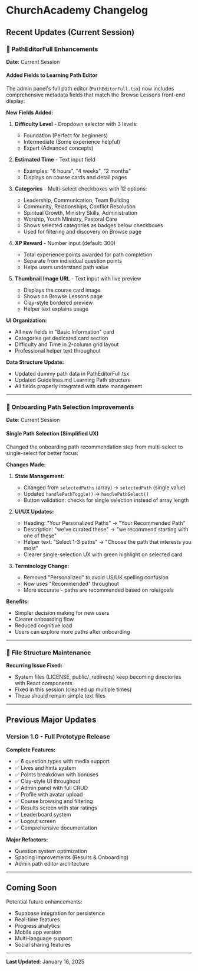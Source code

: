 # ChurchAcademy Changelog

## Recent Updates (Current Session)

### 🎨 PathEditorFull Enhancements
**Date**: Current Session

#### Added Fields to Learning Path Editor

The admin panel's full path editor (`PathEditorFull.tsx`) now includes comprehensive metadata fields that match the Browse Lessons front-end display:

**New Fields Added:**
1. **Difficulty Level** - Dropdown selector with 3 levels:
   - Foundation (Perfect for beginners)
   - Intermediate (Some experience helpful)
   - Expert (Advanced concepts)

2. **Estimated Time** - Text input field
   - Examples: "6 hours", "4 weeks", "2 months"
   - Displays on course cards and detail pages

3. **Categories** - Multi-select checkboxes with 12 options:
   - Leadership, Communication, Team Building
   - Community, Relationships, Conflict Resolution
   - Spiritual Growth, Ministry Skills, Administration
   - Worship, Youth Ministry, Pastoral Care
   - Shows selected categories as badges below checkboxes
   - Used for filtering and discovery on Browse page

4. **XP Reward** - Number input (default: 300)
   - Total experience points awarded for path completion
   - Separate from individual question points
   - Helps users understand path value

5. **Thumbnail Image URL** - Text input with live preview
   - Displays the course card image
   - Shows on Browse Lessons page
   - Clay-style bordered preview
   - Helper text explains usage

**UI Organization:**
- All new fields in "Basic Information" card
- Categories get dedicated card section
- Difficulty and Time in 2-column grid layout
- Professional helper text throughout

**Data Structure Update:**
- Updated dummy path data in PathEditorFull.tsx
- Updated Guidelines.md Learning Path structure
- All fields properly integrated with state management

---

### 🎯 Onboarding Path Selection Improvements
**Date**: Current Session

#### Single Path Selection (Simplified UX)

Changed the onboarding path recommendation step from multi-select to single-select for better focus:

**Changes Made:**
1. **State Management:**
   - Changed from `selectedPaths` (array) → `selectedPath` (single value)
   - Updated `handlePathToggle()` → `handlePathSelect()`
   - Button validation: checks for single selection instead of array length

2. **UI/UX Updates:**
   - Heading: "Your Personalized Paths" → "Your Recommended Path"
   - Description: "we've curated these" → "we recommend starting with one of these"
   - Helper text: "Select 1-3 paths" → "Choose the path that interests you most"
   - Clearer single-selection UX with green highlight on selected card

3. **Terminology Change:**
   - Removed "Personalized" to avoid US/UK spelling confusion
   - Now uses "Recommended" throughout
   - More accurate - paths are recommended based on role/goals

**Benefits:**
- Simpler decision making for new users
- Clearer onboarding flow
- Reduced cognitive load
- Users can explore more paths after onboarding

---

### 🔧 File Structure Maintenance

**Recurring Issue Fixed:**
- System files (LICENSE, public/_redirects) keep becoming directories with React components
- Fixed in this session (cleaned up multiple times)
- These should remain simple text files

---

## Previous Major Updates

### Version 1.0 - Full Prototype Release

**Complete Features:**
- ✅ 6 question types with media support
- ✅ Lives and hints system
- ✅ Points breakdown with bonuses
- ✅ Clay-style UI throughout
- ✅ Admin panel with full CRUD
- ✅ Profile with avatar upload
- ✅ Course browsing and filtering
- ✅ Results screen with star ratings
- ✅ Leaderboard system
- ✅ Logout screen
- ✅ Comprehensive documentation

**Major Refactors:**
- Question system optimization
- Spacing improvements (Results & Onboarding)
- Admin path editor architecture

---

## Coming Soon

Potential future enhancements:
- Supabase integration for persistence
- Real-time features
- Progress analytics
- Mobile app version
- Multi-language support
- Social sharing features

---

**Last Updated**: January 16, 2025

